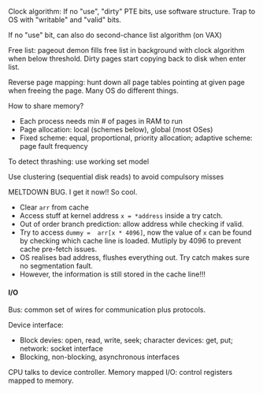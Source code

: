 Clock algorithm: If no "use", "dirty" PTE bits, use software structure. Trap to OS with "writable" and "valid" bits.

If no "use" bit, can also do second-chance list algorithm (on VAX)

Free list: pageout demon fills free list in background with clock algorithm when below threshold. Dirty pages start copying back to disk when enter list.

Reverse page mapping: hunt down all page tables pointing at given page when freeing the page. Many OS do different things.

How to share memory?

- Each process needs min # of pages in RAM to run
- Page allocation: local (schemes below), global (most OSes)
- Fixed scheme: equal, proportional, priority allocation; adaptive scheme: page fault frequency

To detect thrashing: use working set model

Use clustering (sequential disk reads) to avoid compulsory misses

MELTDOWN BUG. I get it now!! So cool.

- Clear `arr` from cache
- Access stuff at kernel address `x = *address` inside a try catch.
- Out of order branch prediction: allow address while checking if valid.
- Try to access `dummy =  arr[x * 4096]`, now the value of `x` can be found by checking which cache line is loaded. Mutliply by 4096 to prevent cache pre-fetch issues.
- OS realises bad address, flushes everything out. Try catch makes sure no segmentation fault.
- However, the information is still stored in the cache line!!!

#### I/O

Bus: common set of wires for communication plus protocols.

Device interface:

- Block devies: open, read, write, seek; character devices: get, put; network: socket interface
- Blocking, non-blocking, asynchronous interfaces

CPU talks to device controller. Memory mapped I/O: control registers mapped to memory.